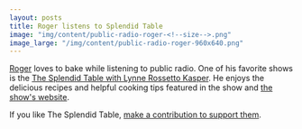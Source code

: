 ```yaml
---
layout: posts
title: Roger listens to Splendid Table
image: "img/content/public-radio-roger-<!--size-->.png"
image_large: "/img/content/public-radio-roger-960x640.png"
---
```


[Roger](/2014/10/26/roger.html) loves to bake while listening to public radio.
One of his favorite shows is the [The Splendid Table with Lynne Rossetto Kasper](http://www.splendidtable.org/).
He enjoys the delicious recipes and helpful cooking tips featured in the show and [the show's website](http://www.splendidtable.org/recipes).

If you like The Splendid Table, [make a contribution to support them](https://contribute.publicradio.org/contribute.php?&refId=NCYTABLE).

